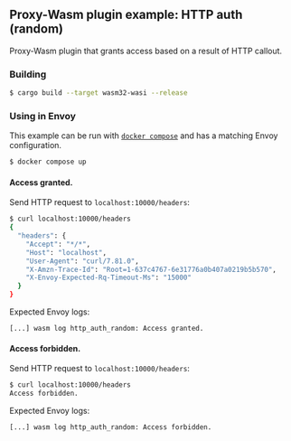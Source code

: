 ## Proxy-Wasm plugin example: HTTP auth (random)

Proxy-Wasm plugin that grants access based on a result of HTTP callout.

### Building

```sh
$ cargo build --target wasm32-wasi --release
```

### Using in Envoy

This example can be run with [`docker compose`](https://docs.docker.com/compose/install/)
and has a matching Envoy configuration.

```sh
$ docker compose up
```

#### Access granted.

Send HTTP request to `localhost:10000/headers`:

```sh
$ curl localhost:10000/headers
{
  "headers": {
    "Accept": "*/*", 
    "Host": "localhost", 
    "User-Agent": "curl/7.81.0", 
    "X-Amzn-Trace-Id": "Root=1-637c4767-6e31776a0b407a0219b5b570", 
    "X-Envoy-Expected-Rq-Timeout-Ms": "15000"
  }
}
```

Expected Envoy logs:

```console
[...] wasm log http_auth_random: Access granted.
```

#### Access forbidden.

Send HTTP request to `localhost:10000/headers`:

```sh
$ curl localhost:10000/headers
Access forbidden.
```

Expected Envoy logs:

```console
[...] wasm log http_auth_random: Access forbidden.
```
